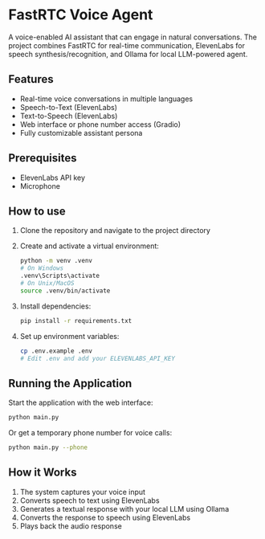 # FastRTC Voice Agent

A voice-enabled AI assistant that can engage in natural conversations. The project combines FastRTC for real-time communication, ElevenLabs for speech synthesis/recognition, and Ollama for local LLM-powered agent.

## Features

- Real-time voice conversations in multiple languages
- Speech-to-Text (ElevenLabs)
- Text-to-Speech (ElevenLabs)
- Web interface or phone number access (Gradio)
- Fully customizable assistant persona

## Prerequisites
- ElevenLabs API key
- Microphone

## How to use

1. Clone the repository and navigate to the project directory

2. Create and activate a virtual environment:
   ```bash
   python -m venv .venv
   # On Windows
   .venv\Scripts\activate
   # On Unix/MacOS
   source .venv/bin/activate
   ```

3. Install dependencies:
   ```bash
   pip install -r requirements.txt
   ```

4. Set up environment variables:
   ```bash
   cp .env.example .env
   # Edit .env and add your ELEVENLABS_API_KEY
   ```

## Running the Application

Start the application with the web interface:
```bash
python main.py
```

Or get a temporary phone number for voice calls:
```bash
python main.py --phone
```

## How it Works

1. The system captures your voice input
2. Converts speech to text using ElevenLabs
3. Generates a textual response with your local LLM using Ollama
4. Converts the response to speech using ElevenLabs
5. Plays back the audio response